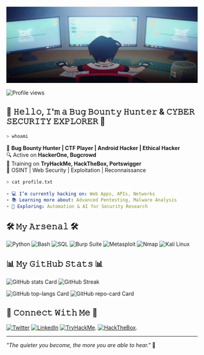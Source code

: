 <p align="center">
  <img src="https://github.com/amnpro/amnpro/blob/main/hacker-anime.gif" width="1200" height="200" />
</p>

![Profile views](https://komarev.com/ghpvc/?username=amnpro&label=Profile%20views&color=0e75b6&style=flat)
## 👾 𝙷𝚎𝚕𝚕𝚘, 𝙸'𝚖 𝚊 𝙱𝚞𝚐 𝙱𝚘𝚞𝚗𝚝𝚢 𝙷𝚞𝚗𝚝𝚎𝚛 & 𝙲𝚈𝙱𝙴𝚁 𝚂𝙴𝙲𝚄𝚁𝙸𝚃𝚈 𝙴𝚇𝙿𝙻𝙾𝚁𝙴𝚁 👾

```bash
> whoami
```
🚀 **Bug Bounty Hunter | CTF Player | Android Hacker | Ethical Hacker**  
🔍 Active on **HackerOne, Bugcrowd**  
🎯 Training on **TryHackMe, HackTheBox, Portswigger**  
📜 OSINT | Web Security | Exploitation | Reconnaissance  

```bash
> cat profile.txt
```
```yaml
- 💻 I’m currently hacking on: Web Apps, APIs, Networks
- 📚 Learning more about: Advanced Pentesting, Malware Analysis
- 🔭 Exploring: Automation & AI for Security Research
```

## 🛠️ 𝙼𝚢 𝙰𝚛𝚜𝚎𝚗𝚊𝚕 🛠️


![Python](https://img.shields.io/badge/-Python-000?&logo=Python)
![Bash](https://img.shields.io/badge/-Bash-000?&logo=GNU-Bash)
![SQL](https://img.shields.io/badge/-SQL-000?&logo=MySQL)
![Burp Suite](https://img.shields.io/badge/-Burp_Suite-000?&logo=Burp-Suite)
![Metasploit](https://img.shields.io/badge/-Metasploit-000?&logo=Metasploit)
![Nmap](https://img.shields.io/badge/-Nmap-000?&logo=Nmap)
![Kali Linux](https://img.shields.io/badge/-Kali_Linux-000?&logo=Kali-Linux)

## 📊 𝙼𝚢 𝙶𝚒𝚝𝙷𝚞𝚋 𝚂𝚝𝚊𝚝𝚜 📊

<p align="left">
  <img width="48%" src="https://github-readme-stats.vercel.app/api?username=amnpro&theme=react&hide_title=false&hide_rank=false&show_icons=false&include_all_commits=false&count_private=true&line_height=23" alt="GitHub stats Card" />
  <img width="48%" src="https://github-readme-streak-stats.herokuapp.com/?user=amnpro&theme=react&hide_border=false&cache_seconds=86400" alt="GitHub Streak" />
</p>

<p align="left">
  <img width="48%" src="https://github-readme-stats.vercel.app/api/top-langs?username=amnpro&theme=react&hide_title=false&layout=compact&langs_count=6&hide_progress=false&card_width=400" alt="GitHub top-langs Card" />
  <img width="48%" src="https://github-readme-stats.vercel.app/api/pin/?username=amnpro&repo=Bubble&bg_color=35%2C2dd4bf%2C784BA0%2C2B86C5&show_owner=true&title_color=fff&text_color=fff&icon_color=fff" alt="GitHub repo-card Card" />
</p>

## 🚀 𝙲𝚘𝚗𝚗𝚎𝚌𝚝 𝚆𝚒𝚝𝚑 𝙼𝚎 🚀

[![Twitter](https://img.shields.io/badge/Twitter-%231DA1F2.svg?&style=for-the-badge&logo=twitter&logoColor=white)](https://twitter.com/yourhandle)
[![LinkedIn](https://img.shields.io/badge/LinkedIn-%230A66C2.svg?&style=for-the-badge&logo=linkedin&logoColor=white)](https://linkedin.com/in/aman-chadokar-862555220)
[![TryHackMe](https://img.shields.io/badge/TryHackMe-%23red.svg?&style=for-the-badge&logo=tryhackme&logoColor=white)](https://tryhackme.com/p/hackeraman).
[![HackTheBox](https://img.shields.io/badge/HackTheBox-%2300FF00.svg?&style=for-the-badge&logo=hackthebox&logoColor=white)](https://app.hackthebox.com/profile/404024).

---

_"The quieter you become, the more you are able to hear."_ 👀

